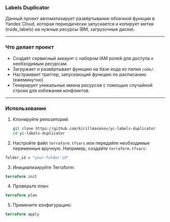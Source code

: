 ### Labels Duplicator

Данный проект автоматизирует развёртывание облачной функции в Yandex Cloud, которая периодически запускается и копирует метки (node_labels) на нужные ресурсы (ВМ, загрузочные диски).

---

### Что делает проект

- Создаёт сервисный аккаунт с набором IAM ролей для доступа к необходимым ресурсам.
- Загружает и развёртывает функцию на базе кода из папки `code/`.
- Настраивает триггер, запускающий функцию по расписанию (ежеминутно).
- Генерирует уникальные имена ресурсов с помощью случайной строки для избежания конфликтов.

---
### Использование

1. Клонируйте репозиторий:

   ```bash
   git clone https://github.com/kirillmasanov/yc-labels-duplicator
   cd yc-labels-duplicator
2. Настройте файл `terraform.tfvars` или передайте необходимые переменные вручную. Например, создайте `terraform.tfvars`:
```bash
folder_id = "your-folder-id"
```
3. Инициализируйте Terraform:
```tf
terraform init
```
4. Проверьте план:
```tf
terraform plan
```
5. Примените конфигурацию:
```tf
terraform apply
```